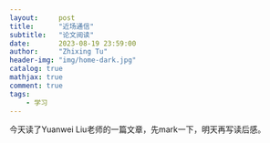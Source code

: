 ```yaml
---
layout:     post
title:      "近场通信"
subtitle:   "论文阅读"
date:       2023-08-19 23:59:00
author:     "Zhixing Tu"
header-img: "img/home-dark.jpg"
catalog: true
mathjax: true
comment: true
tags:
    - 学习
---
```


今天读了Yuanwei Liu老师的一篇文章，先mark一下，明天再写读后感。